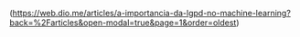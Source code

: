 (https://web.dio.me/articles/a-importancia-da-lgpd-no-machine-learning?back=%2Farticles&open-modal=true&page=1&order=oldest)
